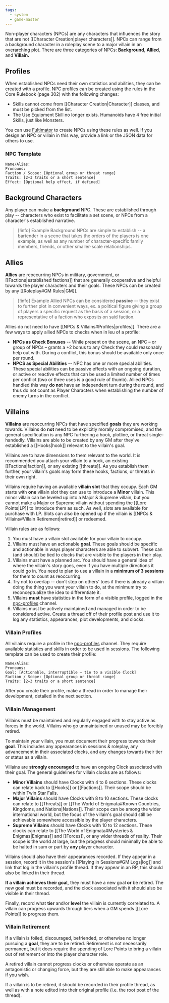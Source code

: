 ```yaml
---
tags:
  - system
  - game-master
---
```

Non-player characters (NPCs) are any characters that influences the story that are not [[Character Creation|player characters]]. NPCs can range from a background character in a roleplay scene to a major villain in an overarching plot. There are three categories of NPCs: **Background**, **Allied**, and **Villain.**
## Profiles
When established NPCs need their own statistics and abilities, they can be created with a profile. NPC profiles can be created using the rules in the Core Rulebook (page 302) with the following changes:
* Skills cannot come from [[Character Creation|Character]] classes, and must be picked from the list.
* The Use Equipment Skill no longer exists. Humanoids have 4 free initial Skills, just like Monsters.

You can use [Fultimator](https://fabula-ultima-helper.web.app/) to create NPCs using these rules as well. If you design an NPC or villain in this way, provide a link or the JSON data for others to use.
### NPC Template

```
Name/Alias:  
Pronouns: 
Faction / Scope: [Optional group or threat range]
Traits: [2–3 traits or a short sentence]
Effect: [Optional help effect, if defined]
```
## Background Characters
Any player can make a **background** NPC. These are established through play -- characters who exist to facilitate a set scene, or NPCs from a character's established narrative.

> [!info] Example
> Background NPCs are simple to establish -- a bartender in a scene that takes the orders of the players is one example, as well as any number of character-specific family members, friends, or other smaller-scale relationships.
## Allies
**Allies** are reoccurring NPCs in military, government, or [[Factions|established factions]] that are generally cooperative and helpful towards the player characters and their goals. These NPCs can be created by any [[Roleplay#GM Rules|GM]].

> [!info] Example
>  Allied NPCs can be considered **passive** -- they exist to further plot in convenient ways, ex. a political figure giving a group of players a specific request as the basis of a session, or a representative of a faction who exposits on said faction.

Allies do not need to have [[NPCs & Villains#Profiles|profiles]]. There are a few ways to apply allied NPCs to checks when in leu of a profile:
* **NPCs as Check Bonuses** -- While present on the scene, an NPC – or group of NPCs – grants a +2 bonus to any Check they could reasonably help out with. During a conflict, this bonus should be available only once per round.
* **NPCS as Special Abilities** -- NPC has one or more special abilities. These special abilities can be passive effects with an ongoing duration, or active or reactive effects that can be used a limited number of times per conflict (two or three uses is a good rule of thumb). Allied NPCs handled this way **do not** have an independent turn during the round, and thus do not count as Player Characters when establishing the number of enemy turns in the conflict.
## Villains
**Villains** are reoccurring NPCs that have specified **goals** they are working towards. Villains do **not** need to be explicitly morally compromised, and the general specification is any NPC furthering a hook, plotline, or threat single-handedly. Villains are able to be created by any GM after they've established a [[Hooks|hook]] relevant to the villain's goal.

Villains are to have dimensions to them relevant to the world. It is recommended you attach your villain to a hook, an existing [[Factions|faction]], or any existing [[threats]]. As you establish them further, your villain's goals may form these hooks, factions, or threats in their own right.

Villains require having an available **villain slot** that they occupy. Each GM starts with **one** villain slot they can use to introduce a **Minor** villain. This minor villain can be leveled up into a Major & Supreme villain, but you cannot make a Major or Supreme villain without spending the [[Lore Points|LP]] to introduce them as such. As well, slots are available for purchase with LP. Slots can also be opened up if the villain is [[NPCs & Villains#Villain Retirement|retired]] or redeemed.

Villain rules are as follows:
1. You must have a villain slot available for your villain to occupy.
2. Villains must have an actionable **goal**. These goals should be specific and actionable in ways player characters are able to subvert. These can (and should) be tied to clocks that are visible to the players in their play.
3. Villains must have a planned arc. You should have a general idea of where the villain's story goes, even if you have multiple directions it could go in. You need to plan to use a villain in a **minimum of 3 sessions** for them to count as reoccurring.
4. Try not to overlap -- don't step on others' toes if there is already a villain doing the thing you want your villain to do, at the minimum try to reconceptualize the idea to differentiate it.
5. Villains **must** have statistics in the form of a visible profile, logged in the [npc-profiles](https://discord.com/channels/1382793642871099392/1394808243704037436) channel.
6. Villains must be actively maintained and managed in order to be considered active. Create a thread off of their profile post and use it to log any statistics, appearances, plot developments, and clocks.
### Villain Profiles
All villains require a profile in the [npc-profiles](https://discord.com/channels/1382793642871099392/1394808243704037436) channel. They require available statistics and skills in order to be used in sessions. The following template can be used to create their profile:

```
Name/Alias:  
Pronouns: 
Goal: [Actionable, interruptible — tie to a visible Clock]  
Faction / Scope: [Optional group or threat range]
Traits: [2–3 traits or a short sentence]
```

After you create their profile, make a thread in order to manage their development, detailed in the next section.
### Villain Management
Villains must be maintained and regularly engaged with to stay active as forces in the world. Villains who go unmaintained or unused may be forcibly retired.

To maintain your villain, you must document their progress towards their **goal**. This includes any appearances in sessions & roleplay, any advancement in their associated clocks, and any changes towards their tier or status as a villain.

Villains are **strongly encouraged** to have an ongoing Clock associated with their goal. The general guidelines for villain clocks are as follows:
* **Minor Villains** should have Clocks with 4 to 6 sections. These clocks can relate back to [[Hooks]] or [[Factions]]. Their scope should be within Twin Star Falls.
* **Major Villains** should have Clocks with 8 to 10 sections. These clocks can  relate to [[Threats]] or [[The World of Enigmata#Known Countries, Kingdoms, and Nations|Nations]]. Their scope can be among the wider international world, but the focus of the villain's goal should still be achievable somewhere accessible by the player characters.
* **Supreme Villains** should have Clocks with 10 to 12 sections. These clocks can relate to [[The World of Enigmata#Mysteries & Enigmas|Enigmas]] and [[Forces]], or any wider threads of reality. Their scope is the world at large, but the progress should minimally be able to be halted in sum or part by **any** player character.

Villains should also have their appearances recorded. If they appear in a session, record it in the session's [[Playing in Sessions#GM Logs|log]] and link that log in the villain's profile thread. If they appear in an RP, this should also be linked in their thread.

**If a villain achieves their goal,** they must have a new goal **or** be retired. The new goal must be recorded, and the clock associated with it should also be visible in their thread.

Finally, record what **tier** and/or **level** the villain is currently correlated to. A villain can progress upwards through tiers when a GM spends [[Lore Points]] to progress them.
### Villain Retirement
If a villain is foiled, discouraged, befriended, or otherwise no longer pursuing a **goal**, they are to be retired. Retirement is not necessarily permanent, but it does require the spending of Lore Points to bring a villain out of retirement or into the player character role.

A retired villain cannot progress clocks or otherwise operate as an antagonistic or changing force, but they are still able to make appearances if you wish.

If a villain is to be retired, it should be recorded in their profile thread, as well as with a note edited into their original profile (i.e. the root post of the thread).